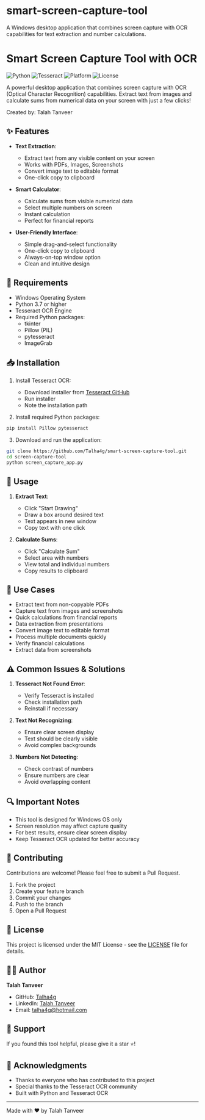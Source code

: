 # smart-screen-capture-tool
A Windows desktop application that combines screen capture with OCR capabilities for text extraction and number calculations.
# Smart Screen Capture Tool with OCR

![Python](https://img.shields.io/badge/Python-3.7+-blue.svg)
![Tesseract](https://img.shields.io/badge/Tesseract-OCR-green.svg)
![Platform](https://img.shields.io/badge/Platform-Windows-blue.svg)
![License](https://img.shields.io/badge/License-MIT-yellow.svg)

A powerful desktop application that combines screen capture with OCR (Optical Character Recognition) capabilities. Extract text from images and calculate sums from numerical data on your screen with just a few clicks!

Created by: Talah Tanveer

## ✨ Features

- **Text Extraction**: 
  - Extract text from any visible content on your screen
  - Works with PDFs, Images, Screenshots
  - Convert image text to editable format
  - One-click copy to clipboard
  
- **Smart Calculator**: 
  - Calculate sums from visible numerical data
  - Select multiple numbers on screen
  - Instant calculation
  - Perfect for financial reports
  
- **User-Friendly Interface**:
  - Simple drag-and-select functionality
  - One-click copy to clipboard
  - Always-on-top window option
  - Clean and intuitive design

## 🔧 Requirements

- Windows Operating System
- Python 3.7 or higher
- Tesseract OCR Engine
- Required Python packages:
  - tkinter
  - Pillow (PIL)
  - pytesseract
  - ImageGrab

## 📥 Installation

1. Install Tesseract OCR:
   - Download installer from [Tesseract GitHub](https://github.com/UB-Mannheim/tesseract/wiki)
   - Run installer
   - Note the installation path

2. Install required Python packages:
```bash
pip install Pillow pytesseract
```

3. Download and run the application:
```bash
git clone https://github.com/Talha4g/smart-screen-capture-tool.git
cd screen-capture-tool
python screen_capture_app.py
```

## 🚀 Usage

1. **Extract Text**:
   - Click "Start Drawing"
   - Draw a box around desired text
   - Text appears in new window
   - Copy text with one click

2. **Calculate Sums**:
   - Click "Calculate Sum"
   - Select area with numbers
   - View total and individual numbers
   - Copy results to clipboard

## 🎯 Use Cases

- Extract text from non-copyable PDFs
- Capture text from images and screenshots
- Quick calculations from financial reports
- Data extraction from presentations
- Convert image text to editable format
- Process multiple documents quickly
- Verify financial calculations
- Extract data from screenshots

## ⚠️ Common Issues & Solutions

1. **Tesseract Not Found Error**:
   - Verify Tesseract is installed
   - Check installation path
   - Reinstall if necessary

2. **Text Not Recognizing**:
   - Ensure clear screen display
   - Text should be clearly visible
   - Avoid complex backgrounds

3. **Numbers Not Detecting**:
   - Check contrast of numbers
   - Ensure numbers are clear
   - Avoid overlapping content

## 🔍 Important Notes

- This tool is designed for Windows OS only
- Screen resolution may affect capture quality
- For best results, ensure clear screen display
- Keep Tesseract OCR updated for better accuracy

## 🤝 Contributing

Contributions are welcome! Please feel free to submit a Pull Request.

1. Fork the project
2. Create your feature branch
3. Commit your changes
4. Push to the branch
5. Open a Pull Request

## 📝 License

This project is licensed under the MIT License - see the [LICENSE](LICENSE) file for details.

## 🙋‍♂️ Author

**Talah Tanveer**
- GitHub: [Talha4g](https://github.com/Talha4g)
- LinkedIn: [Talah Tanveer](https://www.linkedin.com/in/talah-tanveer-92437b155/)
- Email: talha4g@hotmail.com

## 🌟 Support

If you found this tool helpful, please give it a star ⭐️!

## 📢 Acknowledgments

- Thanks to everyone who has contributed to this project
- Special thanks to the Tesseract OCR community
- Built with Python and Tesseract OCR

---
Made with ❤️ by Talah Tanveer
